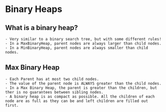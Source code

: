 # Binary Heaps

## What is a binary heap?

    - Very similar to a binary search tree, but with some different rules! 
    - In a MaxBinaryHeap, parent nodes are always larger than child nodes. 
    - In a MinBinaryHeap, parent nodes are always smaller than child nodes. 

## Max Binary Heap

    - Each Parent has at most two child nodes. 
    - The value of the parent node is ALWAYS greater than the child nodes. 
    - In a Max Binary Heap, the parent is greater than the children, but ther is no guarantees between sibling nodes. 
    - A binary heap is as compact as possible. All the children of each node are as full as they can be and left children are filled out first. 